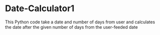 # Date-Calculator1
This Python code take a date and number of days from user and calculates the date after the given number of days from the user-feeded date
